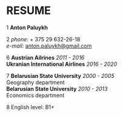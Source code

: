  # RESUME
1 **Anton Paluykh**

2 _phone:_ + 375 29 632-26-18  
  _e-mail:_ anton.paluykh@gmail.com

6 **Austrian Ailrines** *2011 - 2016*  
  **Ukranian International Airlines** *2016 - 2020*  
  
7 **Belarusian State University** *2000 - 2005*  
  Geography department  
  **Belarusian State University** *2010 - 2013*  
  Economics department

8 English level: B1+